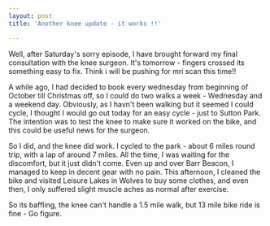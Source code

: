 ```yaml
---
layout: post
title: 'Another knee update - it works !!'

---
```

Well, after Saturday's sorry episode, I have brought forward my final
consultation with the knee surgeon. It's tomorrow - fingers crossed its
something easy to fix. Think i will be pushing for mri scan this time!!

A while ago, I had decided to book every wednesday from beginning of October
till Christmas off, so I could do two walks a week - Wednesday and a weekend
day. Obviously, as I havn't been walking but it seemed I could cycle, I thought
I would go out today for an easy cycle - just to Sutton Park. The intention was
to test the knee to make sure it worked on the bike, and this could be useful
news for the surgeon.

So I did, and the knee did work. I cycled to the park - about 6 miles round
trip, with a lap of around 7 miles. All the time, I was waiting for the
discomfort, but it just didn't come. Even up and over Barr Beacon, I managed to
keep in decent gear with no pain. This afternoon, I cleaned the bike and visited
Leisure Lakes in Wolves to buy some clothes, and even then, I only suffered
slight muscle aches as normal after exercise.

So its baffling, the knee can't handle a 1.5 mile walk, but 13 mile bike ride is
fine - Go figure.
